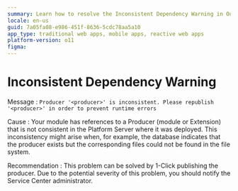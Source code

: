 ```yaml
---
summary: Learn how to resolve the Inconsistent Dependency Warning in OutSystems 11 (O11) by republishing the producer module to prevent runtime errors.
locale: en-us
guid: 7a05fa08-e986-451f-8636-5cdc78aa5a10
app_type: traditional web apps, mobile apps, reactive web apps
platform-version: o11
figma:
---
```


# Inconsistent Dependency Warning

Message
:   `Producer '<producer>' is inconsistent. Please republish '<producer>' in order to prevent runtime errors`

Cause
:   Your module has references to a Producer (module or Extension) that is not consistent in the Platform Server where it was deployed. This inconsistency might arise when, for example, the database indicates that the producer exists but the corresponding files could not be found in the file system.

Recommendation
:   This problem can be solved by 1-Click publishing the producer. Due to the potential severity of this problem, you should notify the Service Center administrator.
